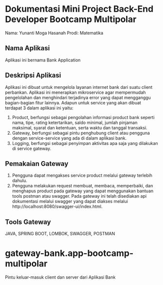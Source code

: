 # Dokumentasi Mini Project Back-End Developer Bootcamp Multipolar

Nama: Yunanti Moga Hasanah
Prodi: Matematika

##  Nama Aplikasi
Aplikasi ini bernama Bank Application

## Deskripsi Aplikasi
Aplikasi ini dibuat untuk mengelola layanan internet bank dari suatu client perbankan. Aplikasi ini menerapkan mikroservice agar mempermudah pengelolahan dan menghindari terjadinya error yang dapat mengganggu bagian-bagian fitur lainnya. Adapun untuk service yang akan dibuat terdapat 3 dalam aplikasi ini yaitu:
1. Product, berfungsi sebagai pengolahan informasi product bank seperti nama, tipe, rating ketertarikan, saldo minimal, jumlah pinjaman maksimal, syarat dan ketentuan, serta waktu dan tanggal transaksi.
2. Gateway, berfungsi sebagai pintu penghubung client atau pengguna dengan service-service yang ada di dalam aplikasi bank.
3. Logging, berfungsi sebagai penyimpan aktivitas apa saja yang dilakukan di service gateway.

## Pemakaian Gateway
1. Pengguna dapat mengakses service product melalui gateway terlebih dahulu.
2. Pengguna melakukan request membuat, membaca, memperbaiki, dan menghapus product pada gateway yang dapat menggunakan bantuan tools postman atau swagger. Pada gateway ini telah disediakan api dokumentasi melalui swagger yang dapat diakses melalui http://localhost:8080/swagger-ui/index.html.

## Tools Gateway
JAVA, SPRING BOOT, LOMBOK, SWAGGER, POSTMAN

# gateway-bank.app-bootcamp-multipolar
Pintu keluar-masuk client dan server dari Aplikasi Bank
